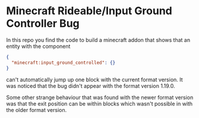 # Minecraft Rideable/Input Ground Controller Bug

In this repo you find the code to build a minecraft addon that shows that an entity with the component

````json
{
  "minecraft:input_ground_controlled": {}
}
````

can't automatically jump up one block with the current format version.
It was noticed that the bug didn't appear with the format version 1.19.0.

Some other strange behaviour that was found with the newer format version was that the exit position can be within 
blocks which wasn't possible in with the older format version.
